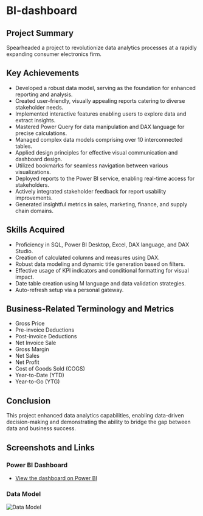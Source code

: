 # BI-dashboard

## Project Summary

Spearheaded a project to revolutionize data analytics processes at a rapidly expanding consumer electronics firm.

## Key Achievements

- Developed a robust data model, serving as the foundation for enhanced reporting and analysis.
- Created user-friendly, visually appealing reports catering to diverse stakeholder needs.
- Implemented interactive features enabling users to explore data and extract insights.
- Mastered Power Query for data manipulation and DAX language for precise calculations.
- Managed complex data models comprising over 10 interconnected tables.
- Applied design principles for effective visual communication and dashboard design.
- Utilized bookmarks for seamless navigation between various visualizations.
- Deployed reports to the Power BI service, enabling real-time access for stakeholders.
- Actively integrated stakeholder feedback for report usability improvements.
- Generated insightful metrics in sales, marketing, finance, and supply chain domains.

## Skills Acquired

- Proficiency in SQL, Power BI Desktop, Excel, DAX language, and DAX Studio.
- Creation of calculated columns and measures using DAX.
- Robust data modeling and dynamic title generation based on filters.
- Effective usage of KPI indicators and conditional formatting for visual impact.
- Date table creation using M language and data validation strategies.
- Auto-refresh setup via a personal gateway.

## Business-Related Terminology and Metrics

- Gross Price
- Pre-invoice Deductions
- Post-invoice Deductions
- Net Invoice Sale
- Gross Margin
- Net Sales
- Net Profit
- Cost of Goods Sold (COGS)
- Year-to-Date (YTD)
- Year-to-Go (YTG)

## Conclusion

This project enhanced data analytics capabilities, enabling data-driven decision-making and demonstrating the ability to bridge the gap between data and business success.

## Screenshots and Links

### Power BI Dashboard

- [View the dashboard on Power BI](https://app.powerbi.com/view?r=eyJrIjoiNWYyZTE2OGYtMzVmMy00MzE2LWE4ZmMtYjA3Y2I2OWVkNjYxIiwidCI6ImM2ZTU0OWIzLTVmNDUtNDAzMi1hYWU5LWQ0MjQ0ZGM1YjJjNCJ9)

### Data Model

![Data Model](https://github.com/vogulam2306/BI-dashboard/assets/59795274/data-model.png)


